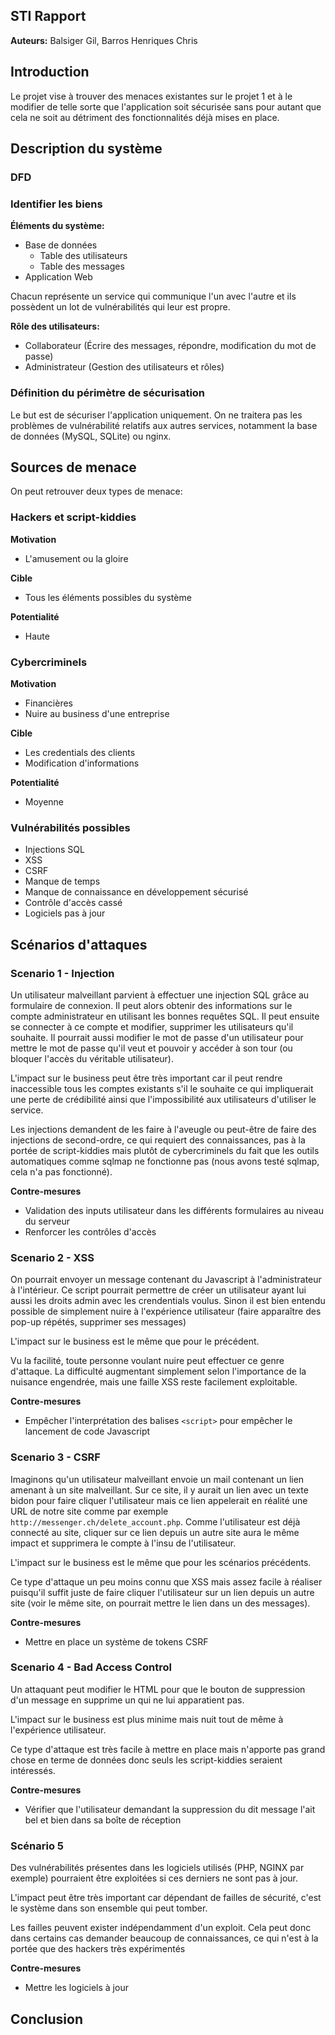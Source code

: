 ## STI Rapport



**Auteurs:** Balsiger Gil, Barros Henriques Chris 





## Introduction

Le projet vise à trouver des menaces existantes sur le projet 1 et à le modifier de telle sorte que l'application soit sécurisée sans pour autant que cela ne soit au détriment des fonctionnalités déjà mises en place. 



## Description du système



### DFD

### Identifier les biens



**Éléments du système:**

- Base de données
  - Table des utilisateurs
  - Table des messages
- Application Web

Chacun représente un service qui communique l'un avec l'autre et ils possèdent un lot de vulnérabilités qui leur est propre. 



**Rôle des utilisateurs:**

- Collaborateur (Écrire des messages, répondre, modification du mot de passe)
- Administrateur (Gestion des utilisateurs et rôles)



### Définition du périmètre de sécurisation

Le but est de sécuriser l'application uniquement. On ne traitera pas les problèmes de vulnérabilité relatifs aux autres services, notamment la base de données (MySQL, SQLite) ou nginx.

## Sources de menace

On peut retrouver deux types de menace:

### Hackers et script-kiddies

**Motivation**

- L'amusement ou la gloire

**Cible**

- Tous les éléments possibles du système

**Potentialité**

- Haute


### Cybercriminels

**Motivation**

- Financières
- Nuire au business d'une entreprise

**Cible**

- Les credentials des clients
- Modification d'informations

**Potentialité**

- Moyenne


### Vulnérabilités possibles

- Injections SQL
- XSS
- CSRF
- Manque de temps
- Manque de connaissance en développement sécurisé
- Contrôle d'accès cassé
- Logiciels pas à jour



## Scénarios d'attaques

### Scenario 1 - Injection

Un utilisateur malveillant parvient à effectuer une injection SQL grâce au formulaire de connexion. Il peut alors obtenir des informations sur le compte administrateur en utilisant les bonnes requêtes SQL. Il peut ensuite se connecter à ce compte et modifier, supprimer les utilisateurs qu'il souhaite. Il pourrait aussi modifier le mot de passe d'un utilisateur pour mettre le mot de passe qu'il veut et pouvoir y accéder à son tour (ou bloquer l'accès du véritable utilisateur).

L'impact sur le business peut être très important car il peut rendre inaccessible tous les comptes existants s'il le souhaite ce qui impliquerait une  perte de crédibilité ainsi que l'impossibilité aux utilisateurs d'utiliser le service.

Les injections demandent de les faire à l'aveugle ou peut-être de faire des injections de second-ordre, ce qui requiert des connaissances, pas à la portée de script-kiddies mais plutôt de cybercriminels du fait que les outils automatiques comme sqlmap ne fonctionne pas (nous avons testé sqlmap, cela n'a pas fonctionné).



**Contre-mesures**

- Validation des inputs utilisateur dans les différents formulaires au niveau du serveur
- Renforcer les contrôles d'accès


### Scenario 2 - XSS

On pourrait envoyer un message contenant du Javascript à l'administrateur à l'intérieur. Ce script pourrait permettre de créer un utilisateur ayant lui aussi les droits admin avec les crendentials voulus. Sinon il est bien entendu possible de simplement nuire à l'expérience utilisateur (faire apparaître des pop-up répétés, supprimer ses messages)

L'impact sur le business est le même que pour le précédent.

Vu la facilité, toute personne voulant nuire peut effectuer ce genre d'attaque. La difficulté augmentant simplement selon l'importance de la nuisance engendrée, mais une faille XSS reste facilement exploitable.

**Contre-mesures**

- Empêcher l'interprétation des balises `<script>` pour empêcher le lancement de code Javascript

### Scenario 3 - CSRF

Imaginons qu'un utilisateur malveillant envoie un mail contenant un lien amenant à un site malveillant. Sur ce site, il y aurait un lien avec un texte bidon pour faire cliquer l'utilisateur mais ce lien appelerait en réalité une URL de notre site comme par exemple `http://messenger.ch/delete_account.php`. Comme l'utilisateur est déjà connecté au site, cliquer sur ce lien depuis un autre site aura le même impact et supprimera le compte à l'insu de l'utilisateur.

L'impact sur le business est le même que pour les scénarios précédents.

Ce type d'attaque un peu moins connu que XSS mais assez facile à réaliser puisqu'il suffit juste de faire cliquer l'utilisateur sur un lien depuis un autre site (voir le même site, on pourrait mettre le lien dans un des messages).


**Contre-mesures**

- Mettre en place un système de tokens CSRF


### Scenario 4 - Bad Access Control

Un attaquant peut modifier le HTML pour que le bouton de suppression d'un message en supprime un qui ne lui apparatient pas. 

L'impact sur le business est plus minime mais nuit tout de même à l'expérience utilisateur.

Ce type d'attaque est très facile à mettre en place mais n'apporte pas grand chose en terme de données donc seuls les script-kiddies seraient intéressés.



**Contre-mesures**

- Vérifier que l'utilisateur demandant la suppression du dit message l'ait bel et bien dans sa boîte de réception



### Scénario 5

Des vulnérabilités présentes dans les logiciels utilisés (PHP, NGINX par exemple) pourraient être exploitées si ces derniers ne sont pas à jour. 

L'impact peut être très important car dépendant de failles de sécurité, c'est le système dans son ensemble qui peut tomber.

Les failles peuvent exister indépendamment d'un exploit. Cela peut donc dans certains cas demander beaucoup de connaissances, ce qui n'est à la portée que des hackers très expérimentés

**Contre-mesures**

- Mettre les logiciels à jour

## Conclusion


